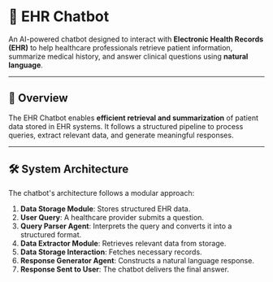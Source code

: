 # 🏥 EHR Chatbot

An AI-powered chatbot designed to interact with **Electronic Health Records (EHR)** to help healthcare professionals retrieve patient information, summarize medical history, and answer clinical questions using **natural language**.

---

## 📜 Overview

The EHR Chatbot enables **efficient retrieval and summarization** of patient data stored in EHR systems. It follows a structured pipeline to process queries, extract relevant data, and generate meaningful responses.

---

## 🛠️ System Architecture

The chatbot's architecture follows a modular approach:

1. **Data Storage Module**: Stores structured EHR data.
2. **User Query**: A healthcare provider submits a question.
3. **Query Parser Agent**: Interprets the query and converts it into a structured format.
4. **Data Extractor Module**: Retrieves relevant data from storage.
5. **Data Storage Interaction**: Fetches necessary records.
6. **Response Generator Agent**: Constructs a natural language response.
7. **Response Sent to User**: The chatbot delivers the final answer.
